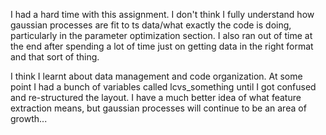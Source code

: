 I had a hard time with this assignment. I don't think I fully understand how gaussian processes are fit to ts data/what exactly the code is doing, particularly in the parameter optimization section. I also ran out of time at the end after spending a lot of time just on getting data in the right format and that sort of thing. 

I think I learnt about data management and code organization. At some point I had a bunch of variables called lcvs_something until I got confused and re-structured the layout. I have a much better idea of what feature extraction means, but gaussian processes will continue to be an area of growth...
